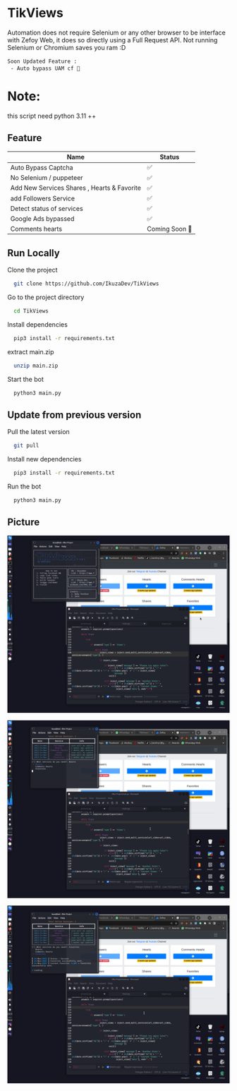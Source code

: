 # TikViews

Automation does not require Selenium or any other browser to be interface with Zefoy Web, it does so directly using a Full Request API. Not running Selenium or Chromium saves you ram :D

```
Soon Updated Feature : 
 - Auto bypass UAM cf 🚀
```

# Note:
this script need python 3.11 ++


## Feature

| Name                                        |     Status      |
|---------------------------------------------|-----------------|
| Auto Bypass Captcha                         | ✅              |
| No Selenium / puppeteer                     | ✅              |
| Add New Services Shares , Hearts & Favorite | ✅              |
| add Followers Service                       | ✅              |
| Detect status of services                   | ✅              |
| Google Ads bypassed                         | ✅              |
| Comments hearts                             | Coming Soon 🚀  |


## Run Locally

Clone the project

```bash
  git clone https://github.com/IkuzaDev/TikViews
```

Go to the project directory

```bash
  cd TikViews
```

Install dependencies

```bash
  pip3 install -r requirements.txt
```

extract main.zip

```bash
  unzip main.zip
```

Start the bot

```bash
  python3 main.py
```

## Update from previous version

Pull the latest version

```bash
  git pull
```

Install new dependencies

``` bash
  pip3 install -r requirements.txt
```

Run the bot

```bash
  python3 main.py
```

## Picture

<p align="center"> 
<img src="https://github.com/IkuzaDev/TikViews/raw/main/pic/1.png"></img>
</p>

<p align="center"> 
<img src="https://github.com/IkuzaDev/TikViews/raw/main/pic/2.png"></img>
</p>

<p align="center"> 
<img src="https://github.com/IkuzaDev/TikViews/raw/main/pic/3.png"></img>
</p>
